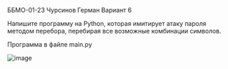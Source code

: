 ББМО-01-23 Чурсинов Герман
Вариант 6

Напишите программу на Python, которая имитирует атаку пароля методом перебора, перебирая все возможные комбинации символов.

Программа в файле main.py

![image](https://i.imgur.com/DKNtAnE.png)